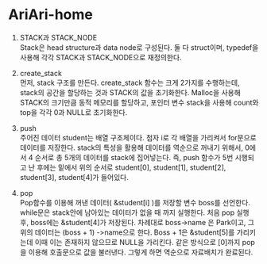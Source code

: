 # AriAri-home
1. STACK과 STACK_NODE  
	Stack은 head structure과 data node로 구성된다. 둘 다 struct이며, typedef을 사용해 각각 STACK과 STACK_NODE으로 재정의한다.   
  
2. create_stack  
	먼저, stack 구조를 만든다. create_stack 함수는 크게 2가지를 수행하는데, stack의 공간을 할당하는 것과 STACK의 값을 초기화한다.   Malloc을 사용해 STACK의 크기만큼 동적 메모리를 할당하고, 포인터 변수 stack을 사용해 count와 top을 각각 0과 NULL로 초기화한다.  
  
3. push  
	주어진 데이터 student는 배열 구조체이다. 첨자 i로 각 배열을 가리켜서 for문으로 데이터를 저장한다.   stack의 특성을 활용해 데이터를 역순으로 꺼내기 위해서, 0에서 4 순서로 총 5개의 데이터를 stack에 집어넣는다.   즉, push 함수가 5번 시행되고 난 후에는 밑에서 위의 순서로 student[0], student[1], student[2], student[3], student[4]가 들어있다.
  
4. pop  
	Pop함수를 이용해 꺼낸 데이터( &student[i] )를 저장할 변수 boss를 선언한다.   while문은 stack안에 남아있는 데이터가 없을 때 까지 실행한다. 처음 pop 실행 후, boss에는 &student[4]가 저장된다. 차례대로 boss->name 은 Park이고, 그 위의 데이터는 (boss + 1) ->name으로 한다.   Boss + 1은 &student[5]를 가리키는데 이때 이는 존재하지 않으므로 NULL을 가리킨다.   같은 방식으로 [0]까지 pop을 이용해 호출문으로 값을 불러낸다. 그렇게 하면 역순으로 자료배치가 완료된다.
